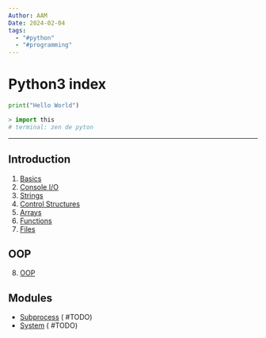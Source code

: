 ```yaml
---
Author: AAM
Date: 2024-02-04
tags:
  - "#python"
  - "#programming"
---
```

# Python3 index

```python
print("Hello World")

> import this
# terminal: zen de pyton
```
---

## Introduction

1. [Basics](./data/01_Basics.md)
2. [Console I/O](./data/02_IO.md)
3. [Strings](./data/03_Strings.md)
4. [Control Structures](./data/04_Control.md)
5. [Arrays](./data/05_Arrays.md)
6. [Functions](./data/06_Functions.md)
7. [Files](./data/07_Files.md)

## OOP
8. [OOP](./data/08_OOP.md)

## Modules
- [Subprocess]() ( #TODO)
- [System]() ( #TODO)
